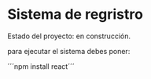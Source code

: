 <h1> Sistema de regristro </h1>

Estado del proyecto: en construcción.

para ejecutar el sistema debes poner:

´´´npm install react´´´
